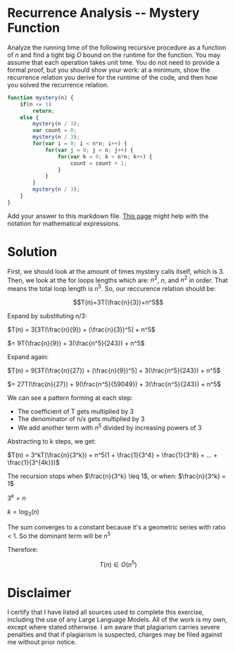 # Recurrence Analysis -- Mystery Function

Analyze the running time of the following recursive procedure as a function of
$n$ and find a tight big $O$ bound on the runtime for the function. You may
assume that each operation takes unit time. You do not need to provide a formal
proof, but you should show your work: at a minimum, show the recurrence relation
you derive for the runtime of the code, and then how you solved the recurrence
relation.

```javascript
function mystery(n) {
    if(n <= 1)
        return;
    else {
        mystery(n / 3);
        var count = 0;
        mystery(n / 3);
        for(var i = 0; i < n*n; i++) {
            for(var j = 0; j < n; j++) {
                for(var k = 0; k < n*n; k++) {
                    count = count + 1;
                }
            }
        }
        mystery(n / 3);
    }
}
```

Add your answer to this markdown file. [This
page](https://docs.github.com/en/get-started/writing-on-github/working-with-advanced-formatting/writing-mathematical-expressions)
might help with the notation for mathematical expressions.

# Solution

First, we should look at the amount of times mystery calls itself, which is 3. Then, we look at the for loops lengths which are: $n^2$, $n$, and $n^2$ in order. That means the total loop length is $n^5$. So, our reccurence relation should be:

$$T(n)=3T(\frac{n}{3})+n^5$$

Expand by substituting n/3:

   $T(n) = 3[3T(\frac{n}{9}) + (\frac{n}{3})^5] + n^5$
   
   $= 9T(\frac{n}{9}) + 3(\frac{n^5}{243}) + n^5$

Expand again:

   $T(n) = 9[3T(\frac{n}{27}) + (\frac{n}{9})^5] + 3(\frac{n^5}{243}) + n^5$
   
   $= 27T(\frac{n}{27}) + 9(\frac{n^5}{59049}) + 3(\frac{n^5}{243}) + n^5$

We can see a pattern forming at each step:
   - The coefficient of T gets multiplied by 3
   - The denominator of n/x gets multiplied by 3
   - We add another term with $n^5$ divided by increasing powers of 3

Abstracting to k steps, we get:

   $T(n) = 3^kT(\frac{n}{3^k}) + n^5(1 + \frac{1}{3^4} + \frac{1}{3^8} + ... + \frac{1}{3^{4k}})$

The recursion stops when $\frac{n}{3^k} \leq 1$, or when:
   $\frac{n}{3^k} = 1$
   
   $3^k = n$
   
   $k = \log_3(n)$

The sum converges to a constant because it's a geometric series with ratio < 1.
   So the dominant term will be $n^5$

Therefore: 

$$T(n) \in O(n^5)$$

# Disclaimer

I certify that I have listed all sources used to complete this exercise, including the use of any Large Language Models. All of the work is my own, except where stated otherwise. I am aware that plagiarism carries severe penalties and that if plagiarism is suspected, charges may be filed against me without prior notice.
